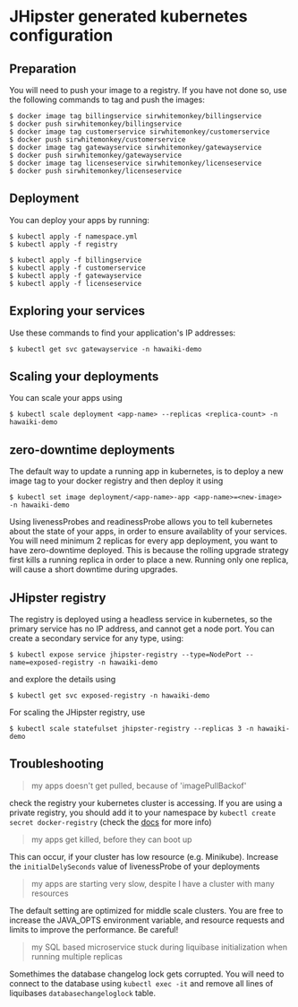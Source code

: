 # JHipster generated kubernetes configuration

## Preparation

You will need to push your image to a registry. If you have not done so, use the following commands to tag and push the images:

```
$ docker image tag billingservice sirwhitemonkey/billingservice
$ docker push sirwhitemonkey/billingservice
$ docker image tag customerservice sirwhitemonkey/customerservice
$ docker push sirwhitemonkey/customerservice
$ docker image tag gatewayservice sirwhitemonkey/gatewayservice
$ docker push sirwhitemonkey/gatewayservice
$ docker image tag licenseservice sirwhitemonkey/licenseservice
$ docker push sirwhitemonkey/licenseservice
```

## Deployment

You can deploy your apps by running:

```
$ kubectl apply -f namespace.yml
$ kubectl apply -f registry

$ kubectl apply -f billingservice
$ kubectl apply -f customerservice
$ kubectl apply -f gatewayservice
$ kubectl apply -f licenseservice
```

## Exploring your services


Use these commands to find your application's IP addresses:

```
$ kubectl get svc gatewayservice -n hawaiki-demo
```

## Scaling your deployments

You can scale your apps using 

```
$ kubectl scale deployment <app-name> --replicas <replica-count> -n hawaiki-demo
```

## zero-downtime deployments

The default way to update a running app in kubernetes, is to deploy a new image tag to your docker registry and then deploy it using

```
$ kubectl set image deployment/<app-name>-app <app-name>=<new-image>  -n hawaiki-demo
```

Using livenessProbes and readinessProbe allows you to tell kubernetes about the state of your apps, in order to ensure availablity of your services. You will need minimum 2 replicas for every app deployment, you want to have zero-downtime deployed. This is because the rolling upgrade strategy first kills a running replica in order to place a new. Running only one replica, will cause a short downtime during upgrades.

## JHipster registry

The registry is deployed using a headless service in kubernetes, so the primary service has no IP address, and cannot get a node port. You can create a secondary service for any type, using:

```
$ kubectl expose service jhipster-registry --type=NodePort --name=exposed-registry -n hawaiki-demo
```

and explore the details using

```
$ kubectl get svc exposed-registry -n hawaiki-demo
```

For scaling the JHipster registry, use

```
$ kubectl scale statefulset jhipster-registry --replicas 3 -n hawaiki-demo
```


## Troubleshooting

> my apps doesn't get pulled, because of 'imagePullBackof'

check the registry your kubernetes cluster is accessing. If you are using a private registry, you should add it to your namespace by `kubectl create secret docker-registry` (check the [docs](https://kubernetes.io/docs/tasks/configure-pod-container/pull-image-private-registry/) for more info)

> my apps get killed, before they can boot up

This can occur, if your cluster has low resource (e.g. Minikube). Increase the `initialDelySeconds` value of livenessProbe of your deployments

> my apps are starting very slow, despite I have a cluster with many resources

The default setting are optimized for middle scale clusters. You are free to increase the JAVA_OPTS environment variable, and resource requests and limits to improve the performance. Be careful!


> my SQL based microservice stuck during liquibase initialization when running multiple replicas

Somethimes the database changelog lock gets corrupted. You will need to connect to the database using `kubectl exec -it` and remove all lines of liquibases `databasechangeloglock` table.
